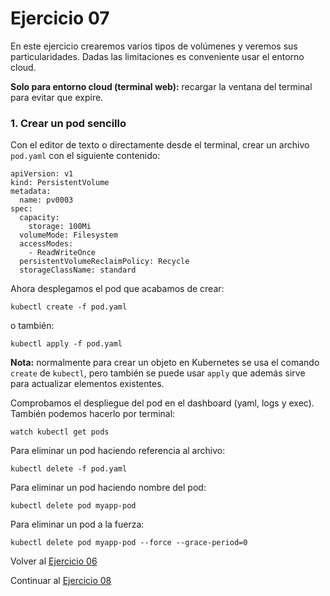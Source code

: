 # Ejercicio 07

En este ejercicio crearemos varios tipos de volúmenes y veremos sus particularidades. Dadas las limitaciones es conveniente usar el entorno cloud.

**Solo para entorno cloud (terminal web):** recargar la ventana del terminal para evitar que expire.

### 1. Crear un pod sencillo

Con el editor de texto o directamente desde el terminal, crear un archivo `pod.yaml` con el siguiente contenido:
```
apiVersion: v1
kind: PersistentVolume
metadata:
  name: pv0003
spec:
  capacity:
    storage: 100Mi
  volumeMode: Filesystem
  accessModes:
    - ReadWriteOnce
  persistentVolumeReclaimPolicy: Recycle
  storageClassName: standard
```
Ahora desplegamos el pod que acabamos de crear:

```
kubectl create -f pod.yaml
```

o también:

```
kubectl apply -f pod.yaml
```

**Nota:** normalmente para crear un objeto en Kubernetes se usa el comando `create` de `kubectl`, pero también se puede usar `apply` que además sirve para actualizar elementos existentes.

Comprobamos el despliegue del pod en el dashboard (yaml, logs y exec). También podemos hacerlo por terminal:

```
watch kubectl get pods
```

Para eliminar un pod haciendo referencia al archivo:

```
kubectl delete -f pod.yaml
```

Para eliminar un pod haciendo nombre del pod:

```
kubectl delete pod myapp-pod
```

Para eliminar un pod a la fuerza:

```
kubectl delete pod myapp-pod --force --grace-period=0
```



Volver al [Ejercicio 06](../06%20StatefulSets/README.md)

Continuar al [Ejercicio 08](../08%20Secrets%20y%20ConfigMaps/README.md)